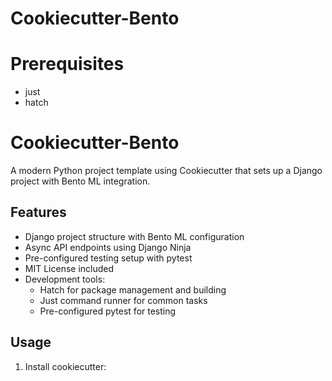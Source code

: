 # Cookiecutter-Bento
# Prerequisites

- just 
- hatch 

# Cookiecutter-Bento

A modern Python project template using Cookiecutter that sets up a Django project with Bento ML integration.

## Features

- Django project structure with Bento ML configuration
- Async API endpoints using Django Ninja
- Pre-configured testing setup with pytest
- MIT License included
- Development tools:
  - Hatch for package management and building
  - Just command runner for common tasks
  - Pre-configured pytest for testing

## Usage

1. Install cookiecutter:
